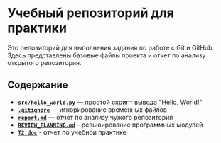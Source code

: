 # Учебный репозиторий для практики

Это репозиторий для выполнения задания по работе с Git и GitHub.  
Здесь представлены базовые файлы проекта и отчет по анализу открытого репозитория.

## Содержание
- [**`src/hello_world.py`**](./https://github.com/helsidee/review-practice--naumov-/blob/main/src/hello_world.py) — простой скрипт вывода "Hello, World!"
- [**`.gitignore`**](./https://github.com/helsidee/review-practice--naumov-/blob/main/.gitignore) — игнорирование временных файлов
- [**`report.md`**](./https://github.com/helsidee/review-practice--naumov-/blob/main/report.md) — отчет по анализу чужого репозитория
- [**`REVIEW_PLANNING.md`**](./https://github.com/helsidee/review-practice--naumov-/blob/main/REVIEW_PLANNING.md) - ревьюирование программных модулей
- [**`T2.doc`**](./https://github.com/helsidee/review-practice--naumov-/blob/main/T2.doc) - отчет по учебной практике
